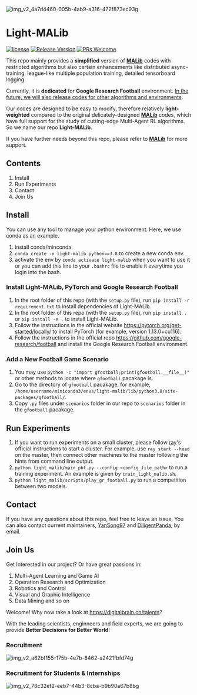 
![img_v2_4a7d4460-005b-4ab9-a316-472f873ec93g](https://user-images.githubusercontent.com/25078430/201826696-dea2fd8c-c643-4d93-813f-a2179ab4e779.png)

# Light-MALib

[![license](https://img.shields.io/badge/license-MIT-blue.svg?style=flat)](./LICENSE)
[![Release Version](https://img.shields.io/badge/release-0.1.0-red.svg)]()
[![PRs Welcome](https://img.shields.io/badge/PRs-welcome-brightgreen.svg)]()

This repo mainly provides a **simplified** version of [**MALib**](https://github.com/sjtu-marl/malib) codes with restricted algorithms but also certain enhancements like distributed async-training, league-like multiple population training, detailed tensorboard logging.

Currently, it is **dedicated** for **Google Research Football** environment. <u>In the future, we will also release codes for other algorithms and environments</u>.

Our codes are designed to be easy to modify, therefore relatively **light-weighted** compared to the original delicately-designed [**MALib**](https://github.com/sjtu-marl/malib) codes, which have full support for the study of cutting-edge Multi-Agent RL algorithms. So we name our repo **Light-MALib**.

If you have further needs beyond this repo, please refer to [**MALib**](https://github.com/sjtu-marl/malib) for more support.

## Contents
1. Install
2. Run Experiments
3. Contact
4. Join Us

## Install
You can use any tool to manage your python environment. Here, we use conda as an example.
1. install conda/minconda.
2. `conda create -n light-malib python==3.8` to create a new conda env.
3. activate the env by `conda activate light-malib` when you want to use it or you can add this line to your `.bashrc` file to enable it everytime you login into the bash.

### Install Light-MALib, PyTorch and Google Research Football
1. In the root folder of this repo (with the `setup.py` file), run `pip install -r requirement.txt` to install dependencies of Light-MALib.
2. In the root folder of this repo (with the `setup.py` file), run `pip install .` or `pip install -e .` to install Light-MALib.
3. Follow the instructions in the official website https://pytorch.org/get-started/locally/ to install PyTorch (for example, version 1.13.0+cu116).
4. Follow the instructions in the official repo https://github.com/google-research/football and install the Google Research Football environment.

### Add a New Football Game Scenario
1. You may use `python -c "import gfootball;print(gfootball.__file__)"` or other methods to locate where `gfootball` pacakage is. 
2. Go to the directory of `gfootball` pacakage, for example, `/home/username/miniconda3/envs/light-malib/lib/python3.8/site-packages/gfootball/`.
3. Copy `.py` files under `scenarios` folder in our repo to `scenarios` folder in the `gfootball` pacakage.

## Run Experiments
1. If you want to run experiments on a small cluster, please follow [ray](https://docs.ray.io/en/latest/ray-core/starting-ray.html)'s official instructions to start a cluster. For example, use `ray start --head` on the master, then connect other machines to the master following the hints from command line output.
2. `python light_malib/main_pbt.py --config <config_file_path>` to run a training experiment. An example is given by `train_light_malib.sh`.
3. `python light_malib/scripts/play_gr_football.py` to run a competition between two models. 

## Contact
If you have any questions about this repo, feel free to leave an issue. You can also contact current maintainers, [YanSong97](https://github.com/YanSong97) and [DiligentPanda](https://github.com/DiligentPanda), by email.

## Join Us
Get Interested in our project? Or have great passions in:
1. Multi-Agent Learning and Game AI
2. Operation Research and Optimization
3. Robotics and Control
4. Visual and Graphic Intelligence
5. Data Mining and so on

Welcome! Why now take a look at https://digitalbrain.cn/talents?

With the leading scientists, enginneers and field experts, we are going to provide **Better Decisions for Better World**!

### Recruitment

![img_v2_a62bf155-175b-4e7b-8462-a2421fbfd74g](https://user-images.githubusercontent.com/25078430/201830084-ebb731db-9a84-4e37-b6e1-7dbb34bc8fc1.png)

### Recruitment for Students & Internships

![img_v2_78c32ef2-eeb7-44b3-8cba-b9b90a67b8bg](https://user-images.githubusercontent.com/25078430/201830117-5ff5daf0-df66-4eee-bf82-109838d42e17.png)



